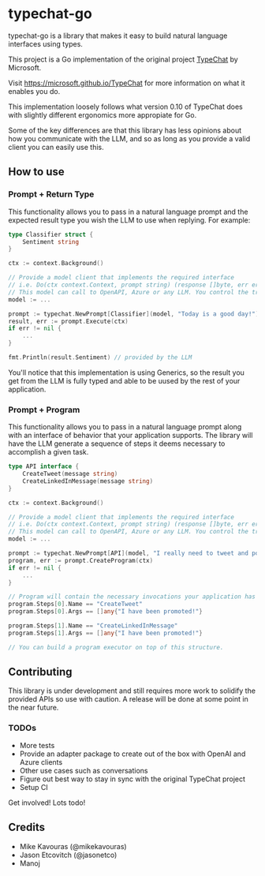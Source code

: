 # typechat-go

typechat-go is a library that makes it easy to build natural language interfaces using types.

This project is a Go implementation of the original project [TypeChat](https://github.com/microsoft/TypeChat) by Microsoft.

Visit https://microsoft.github.io/TypeChat for more information on what it enables you do.

This implementation loosely follows what version 0.10 of TypeChat does with slightly different ergonomics more appropiate for Go.

Some of the key differences are that this library has less opinions about how you communicate with the LLM, and so as long as you provide a valid client you can easily use this.

## How to use

### Prompt + Return Type

This functionality allows you to pass in a natural language prompt and the expected result type you wish the LLM to use when replying. For example:
```go
type Classifier struct {
    Sentiment string
}

ctx := context.Background()

// Provide a model client that implements the required interface
// i.e. Do(ctx context.Context, prompt string) (response []byte, err error)
// This model can call to OpenAPI, Azure or any LLM. You control the transport.
model := ... 

prompt := typechat.NewPrompt[Classifier](model, "Today is a good day!")
result, err := prompt.Execute(ctx)
if err != nil {
    ...
}

fmt.Println(result.Sentiment) // provided by the LLM
```

You'll notice that this implementation is using Generics, so the result you get from the LLM is fully typed and able to be uused by the rest of your application.

### Prompt + Program

This functionality allows you to pass in a natural language prompt along with an interface of behavior that your application supports. The library will have the LLM generate a sequence of steps it deems necessary to accomplish a given task.

```go
type API interface {
    CreateTweet(message string)
    CreateLinkedInMessage(message string)
}

ctx := context.Background()

// Provide a model client that implements the required interface
// i.e. Do(ctx context.Context, prompt string) (response []byte, err error)
// This model can call to OpenAPI, Azure or any LLM. You control the transport.
model := ... 

prompt := typechat.NewPrompt[API](model, "I really need to tweet and post on my LinkedIN that I've been promoted!")
program, err := prompt.CreateProgram(ctx)
if err != nil {
    ...
}

// Program will contain the necessary invocations your application has to do with the provided API to accomplish the task as idenfitied by the LLM.
program.Steps[0].Name == "CreateTweet"
program.Steps[0].Args == []any{"I have been promoted!"}

program.Steps[1].Name == "CreateLinkedInMessage"
program.Steps[1].Args == []any{"I have been promoted!"}

// You can build a program executor on top of this structure.
```

## Contributing

This library is under development and still requires more work to solidify the provided APIs so use with caution. A release will be done at some point in the near future.

### TODOs

- More tests
- Provide an adapter package to create out of the box with OpenAI and Azure clients
- Other use cases such as conversations
- Figure out best way to stay in sync with the original TypeChat project
- Setup CI

Get involved! Lots todo!

## Credits

- Mike Kavouras (@mikekavouras)
- Jason Etcovitch (@jasonetco)
- Manoj
